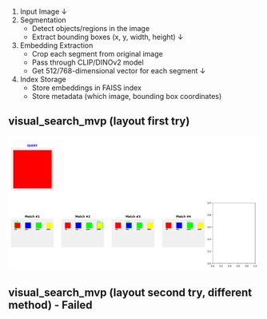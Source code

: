 1. Input Image
   ↓
2. Segmentation
   - Detect objects/regions in the image
   - Extract bounding boxes (x, y, width, height)
   ↓
3. Embedding Extraction
   - Crop each segment from original image
   - Pass through CLIP/DINOv2 model
   - Get 512/768-dimensional vector for each segment
   ↓
4. Index Storage
   - Store embeddings in FAISS index
   - Store metadata (which image, bounding box coordinates)

## visual_search_mvp (layout first try)
![First Try](/screenshots/Figure_1.png)

## visual_search_mvp (layout second try, different method) -  **Failed**